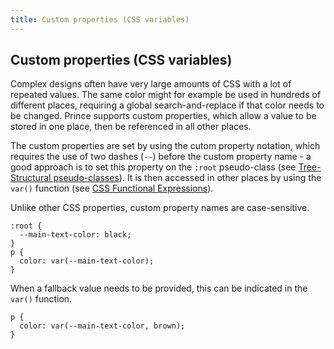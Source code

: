 ```yaml
---
title: Custom properties (CSS variables)
---
```


Custom properties (CSS variables)
---------------------------------

Complex designs often have very large amounts of CSS with a lot of repeated values. The same color might for example be used in hundreds of different places, requiring a global search-and-replace if that color needs to be changed. Prince supports custom properties, which allow a value to be stored in one place, then be referenced in all other places.

The custom properties are set by using the cutom property notation, which requires the use of two dashes (`--`) before the custom property name - a good approach is to set this property on the `:root` pseudo-class (see [Tree-Structural pseudo-classes](doc-refs.html#sel-structural)). It is then accessed in other places by using the `var()` function (see [CSS Functional Expressions](doc-refs.html#css-functions)).

Unlike other CSS properties, custom property names are case-sensitive.


    :root {
      --main-text-color: black;
    }
    p {
      color: var(--main-text-color);
    }

When a fallback value needs to be provided, this can be indicated in the `var()` function.


    p {
      color: var(--main-text-color, brown);
    }

